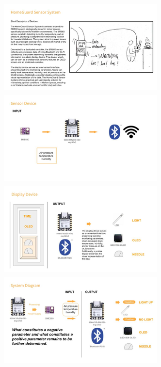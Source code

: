 ![514 ARCHITECTURE](514ARCHITECTURE.jpg)

![514 ARCHITECTURE(1)](514ARCHITECTURE(1).jpg)

![514 ARCHITECTURE(2)](514ARCHITECTURE(2).jpg)

![514 ARCHITECTURE (3)](514ARCHITECTURE(3).jpg)



